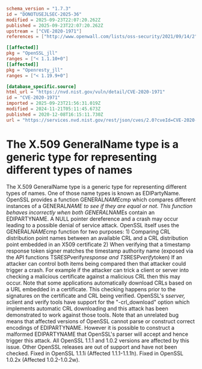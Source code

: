 ```toml
schema_version = "1.7.3"
id = "DONOTUSEJLSEC-2025-36"
modified = 2025-09-23T22:07:20.262Z
published = 2025-09-23T22:07:20.262Z
upstream = ["CVE-2020-1971"]
references = ["http://www.openwall.com/lists/oss-security/2021/09/14/2", "https://cert-portal.siemens.com/productcert/pdf/ssa-389290.pdf", "https://git.openssl.org/gitweb/?p=openssl.git%3Ba=commitdiff%3Bh=2154ab83e14ede338d2ede9bbe5cdfce5d5a6c9e", "https://git.openssl.org/gitweb/?p=openssl.git%3Ba=commitdiff%3Bh=f960d81215ebf3f65e03d4d5d857fb9b666d6920", "https://kb.pulsesecure.net/articles/Pulse_Security_Advisories/SA44676", "https://lists.apache.org/thread.html/r63c6f2dd363d9b514d0a4bcf624580616a679898cc14c109a49b750c%40%3Cdev.tomcat.apache.org%3E", "https://lists.apache.org/thread.html/rbb769f771711fb274e0a4acb1b5911c8aab544a6ac5e8c12d40c5143%40%3Ccommits.pulsar.apache.org%3E", "https://lists.debian.org/debian-lts-announce/2020/12/msg00020.html", "https://lists.debian.org/debian-lts-announce/2020/12/msg00021.html", "https://lists.fedoraproject.org/archives/list/package-announce%40lists.fedoraproject.org/message/DGSI34Y5LQ5RYXN4M2I5ZQT65LFVDOUU/", "https://lists.fedoraproject.org/archives/list/package-announce%40lists.fedoraproject.org/message/PWPSSZNZOBJU2YR6Z4TGHXKYW3YP5QG7/", "https://security.FreeBSD.org/advisories/FreeBSD-SA-20:33.openssl.asc", "https://security.gentoo.org/glsa/202012-13", "https://security.netapp.com/advisory/ntap-20201218-0005/", "https://security.netapp.com/advisory/ntap-20210513-0002/", "https://security.netapp.com/advisory/ntap-20240621-0006/", "https://www.debian.org/security/2020/dsa-4807", "https://www.openssl.org/news/secadv/20201208.txt", "https://www.oracle.com//security-alerts/cpujul2021.html", "https://www.oracle.com/security-alerts/cpuApr2021.html", "https://www.oracle.com/security-alerts/cpuapr2022.html", "https://www.oracle.com/security-alerts/cpujan2021.html", "https://www.oracle.com/security-alerts/cpuoct2021.html", "https://www.tenable.com/security/tns-2020-11", "https://www.tenable.com/security/tns-2021-09", "https://www.tenable.com/security/tns-2021-10", "http://www.openwall.com/lists/oss-security/2021/09/14/2", "https://cert-portal.siemens.com/productcert/pdf/ssa-389290.pdf", "https://git.openssl.org/gitweb/?p=openssl.git%3Ba=commitdiff%3Bh=2154ab83e14ede338d2ede9bbe5cdfce5d5a6c9e", "https://git.openssl.org/gitweb/?p=openssl.git%3Ba=commitdiff%3Bh=f960d81215ebf3f65e03d4d5d857fb9b666d6920", "https://kb.pulsesecure.net/articles/Pulse_Security_Advisories/SA44676", "https://lists.apache.org/thread.html/r63c6f2dd363d9b514d0a4bcf624580616a679898cc14c109a49b750c%40%3Cdev.tomcat.apache.org%3E", "https://lists.apache.org/thread.html/rbb769f771711fb274e0a4acb1b5911c8aab544a6ac5e8c12d40c5143%40%3Ccommits.pulsar.apache.org%3E", "https://lists.debian.org/debian-lts-announce/2020/12/msg00020.html", "https://lists.debian.org/debian-lts-announce/2020/12/msg00021.html", "https://lists.fedoraproject.org/archives/list/package-announce%40lists.fedoraproject.org/message/DGSI34Y5LQ5RYXN4M2I5ZQT65LFVDOUU/", "https://lists.fedoraproject.org/archives/list/package-announce%40lists.fedoraproject.org/message/PWPSSZNZOBJU2YR6Z4TGHXKYW3YP5QG7/", "https://security.FreeBSD.org/advisories/FreeBSD-SA-20:33.openssl.asc", "https://security.gentoo.org/glsa/202012-13", "https://security.netapp.com/advisory/ntap-20201218-0005/", "https://security.netapp.com/advisory/ntap-20210513-0002/", "https://security.netapp.com/advisory/ntap-20240621-0006/", "https://www.debian.org/security/2020/dsa-4807", "https://www.openssl.org/news/secadv/20201208.txt", "https://www.oracle.com//security-alerts/cpujul2021.html", "https://www.oracle.com/security-alerts/cpuApr2021.html", "https://www.oracle.com/security-alerts/cpuapr2022.html", "https://www.oracle.com/security-alerts/cpujan2021.html", "https://www.oracle.com/security-alerts/cpuoct2021.html", "https://www.tenable.com/security/tns-2020-11", "https://www.tenable.com/security/tns-2021-09", "https://www.tenable.com/security/tns-2021-10"]

[[affected]]
pkg = "OpenSSL_jll"
ranges = ["< 1.1.10+0"]
[[affected]]
pkg = "Openresty_jll"
ranges = ["< 1.19.9+0"]

[database_specific.source]
html_url = "https://nvd.nist.gov/vuln/detail/CVE-2020-1971"
id = "CVE-2020-1971"
imported = 2025-09-23T21:56:31.019Z
modified = 2024-11-21T05:11:45.673Z
published = 2020-12-08T16:15:11.730Z
url = "https://services.nvd.nist.gov/rest/json/cves/2.0?cveId=CVE-2020-1971"
```

# The X.509 GeneralName type is a generic type for representing different types of names

The X.509 GeneralName type is a generic type for representing different types of names. One of those name types is known as EDIPartyName. OpenSSL provides a function GENERAL*NAME*cmp which compares different instances of a GENERAL*NAME to see if they are equal or not. This function behaves incorrectly when both GENERAL*NAMEs contain an EDIPARTYNAME. A NULL pointer dereference and a crash may occur leading to a possible denial of service attack. OpenSSL itself uses the GENERAL*NAME*cmp function for two purposes: 1) Comparing CRL distribution point names between an available CRL and a CRL distribution point embedded in an X509 certificate 2) When verifying that a timestamp response token signer matches the timestamp authority name (exposed via the API functions TS*RESP*verify*response and TS*RESP*verify*token) If an attacker can control both items being compared then that attacker could trigger a crash. For example if the attacker can trick a client or server into checking a malicious certificate against a malicious CRL then this may occur. Note that some applications automatically download CRLs based on a URL embedded in a certificate. This checking happens prior to the signatures on the certificate and CRL being verified. OpenSSL's s*server, s*client and verify tools have support for the "-crl_download" option which implements automatic CRL downloading and this attack has been demonstrated to work against those tools. Note that an unrelated bug means that affected versions of OpenSSL cannot parse or construct correct encodings of EDIPARTYNAME. However it is possible to construct a malformed EDIPARTYNAME that OpenSSL's parser will accept and hence trigger this attack. All OpenSSL 1.1.1 and 1.0.2 versions are affected by this issue. Other OpenSSL releases are out of support and have not been checked. Fixed in OpenSSL 1.1.1i (Affected 1.1.1-1.1.1h). Fixed in OpenSSL 1.0.2x (Affected 1.0.2-1.0.2w).

